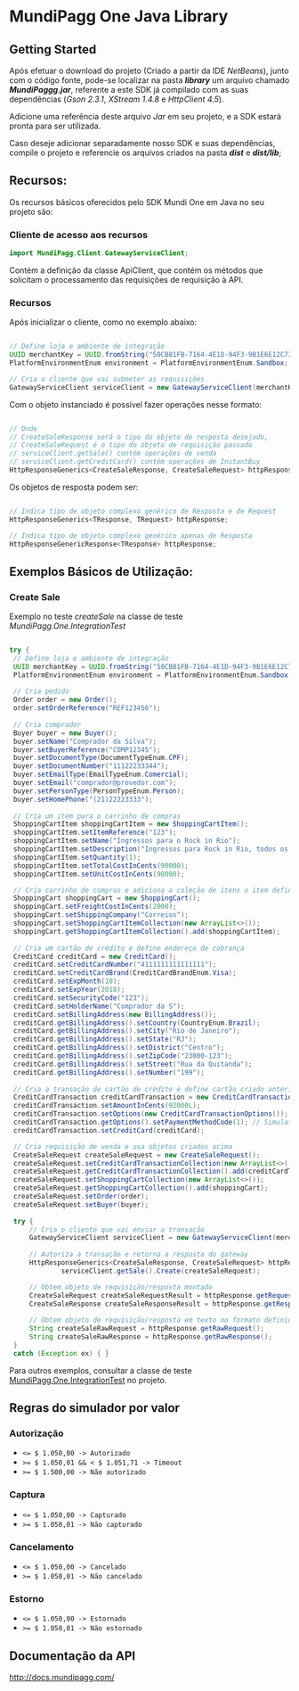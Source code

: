 # MundiPagg One Java Library

## Getting Started

Após efetuar o download do projeto (Criado a partir da IDE *NetBeans*), junto com o código fonte, pode-se localizar na pasta ***library*** um arquivo chamado ***MundiPaggg.jar***, referente a este SDK já compilado com as suas dependências (*Gson 2.3.1*, *XStream 1.4.8* e *HttpClient 4.5*). 

Adicione uma referência deste arquivo *Jar* em seu projeto, e a SDK estará pronta para ser utilizada.

Caso deseje adicionar separadamente nosso SDK e suas dependências, compile o projeto e referencie os arquivos criados na pasta ***dist*** e ***dist/lib***;
 
## Recursos:

Os recursos básicos oferecidos pelo SDK Mundi One em Java no seu projeto são:

### Cliente de acesso aos recursos

```java
import MundiPagg.Client.GatewayServiceClient;
```

Contém a definição da classe ApiClient, que contém os métodos que solicitam o processamento das requisições de requisição à API.

### Recursos

Após inicializar o cliente, como no exemplo abaixo:

```java

// Define loja e ambiente de integração
UUID merchantKey = UUID.fromString("50CB81FB-7164-4E1D-94F3-9B1E6E12C73D"); // Chave da Loja - MerchantKey
PlatformEnvironmentEnum environment = PlatformEnvironmentEnum.Sandbox; // Ambiente de Staging

// Cria o cliente que vai submeter as requisições
GatewayServiceClient serviceClient = new GatewayServiceClient(merchantKey, environment);

```

Com o objeto instanciado é possível fazer operações nesse formato:

```java

// Onde 
// CreateSaleResponse será o tipo do objeto de resposta desejado, 
// CreateSaleRequest é o tipo do objeto de requisição passado
// serviceClient.getSale() contém operações de venda
// serviceClient.getCreditCard() contém operações de InstantBuy
HttpResponseGenerics<CreateSaleResponse, CreateSaleRequest> httpResponse = serviceClient.getSale().Create(createSaleRequest);

```

Os objetos de resposta podem ser:

```java

// Indica tipo de objeto complexo genérico de Resposta e de Request
HttpResponseGenerics<TResponse, TRequest> httpResponse;

// Indica tipo de objeto complexo genérico apenas de Resposta
HttpResponseGenericResponse<TResponse> httpResponse;

```
## Exemplos Básicos de Utilização:

### Create Sale

Exemplo no teste *createSale* na classe de teste *MundiPagg.One.IntegrationTest*

```java

try {
 // Define loja e ambiente de integração
 UUID merchantKey = UUID.fromString("50CB81FB-7164-4E1D-94F3-9B1E6E12C73D"); // Chave da Loja - MerchantKey
 PlatformEnvironmentEnum environment = PlatformEnvironmentEnum.Sandbox; // Ambiente de Staging
 
 // Cria pedido 
 Order order = new Order();
 order.setOrderReference("REF123456");
 
 // Cria comprador
 Buyer buyer = new Buyer();
 buyer.setName("Comprador da Silva");
 buyer.setBuyerReference("COMP12345");
 buyer.setDocumentType(DocumentTypeEnum.CPF);
 buyer.setDocumentNumber("11122233344");
 buyer.setEmailType(EmailTypeEnum.Comercial);
 buyer.setEmail("comprador@provedor.com");
 buyer.setPersonType(PersonTypeEnum.Person);
 buyer.setHomePhone("(21)22223333");
 
 // Cria um item para o carrinho de compras
 ShoppingCartItem shoppingCartItem = new ShoppingCartItem();
 shoppingCartItem.setItemReference("123");
 shoppingCartItem.setName("Ingressos para o Rock in Rio");
 shoppingCartItem.setDescription("Ingressos para Rock in Rio, todos os dias!");
 shoppingCartItem.setQuantity(1);
 shoppingCartItem.setTotalCostInCents(90000);
 shoppingCartItem.setUnitCostInCents(90000);

 // Cria carrinho de compras e adiciona a coleção de itens o item definido acima
 ShoppingCart shoppingCart = new ShoppingCart();       
 shoppingCart.setFreightCostInCents(2000);
 shoppingCart.setShippingCompany("Correios");
 shoppingCart.setShoppingCartItemCollection(new ArrayList<>());
 shoppingCart.getShoppingCartItemCollection().add(shoppingCartItem);
 
 // Cria um cartão de crédito e define endereço de cobrança
 CreditCard creditCard = new CreditCard();
 creditCard.setCreditCardNumber("4111111111111111");
 creditCard.setCreditCardBrand(CreditCardBrandEnum.Visa);
 creditCard.setExpMonth(10);
 creditCard.setExpYear(2018);
 creditCard.setSecurityCode("123");
 creditCard.setHolderName("Comprador da S");
 creditCard.setBillingAddress(new BillingAddress());
 creditCard.getBillingAddress().setCountry(CountryEnum.Brazil);
 creditCard.getBillingAddress().setCity("Rio de Janeiro");
 creditCard.getBillingAddress().setState("RJ");
 creditCard.getBillingAddress().setDistrict("Centro");
 creditCard.getBillingAddress().setZipCode("23000-123");
 creditCard.getBillingAddress().setStreet("Rua da Quitanda");
 creditCard.getBillingAddress().setNumber("199");
 
 // Cria a transação de cartão de crédito e define cartão criado anteriormente
 CreditCardTransaction creditCardTransaction = new CreditCardTransaction();
 creditCardTransaction.setAmountInCents(92000L);
 creditCardTransaction.setOptions(new CreditCardTransactionOptions());
 creditCardTransaction.getOptions().setPaymentMethodCode(1); // Simulator       
 creditCardTransaction.setCreditCard(creditCard);

 // Cria requisição de venda e usa objetos criados acima
 CreateSaleRequest createSaleRequest = new CreateSaleRequest();
 createSaleRequest.setCreditCardTransactionCollection(new ArrayList<>());
 createSaleRequest.getCreditCardTransactionCollection().add(creditCardTransaction);
 createSaleRequest.setShoppingCartCollection(new ArrayList<>());
 createSaleRequest.getShoppingCartCollection().add(shoppingCart);
 createSaleRequest.setOrder(order);
 createSaleRequest.setBuyer(buyer);
 
 try {
     // Cria o cliente que vai enviar a transação
     GatewayServiceClient serviceClient = new GatewayServiceClient(merchantKey, environment, HttpContentTypeEnum.Json);
     
     // Autoriza a transação e retorna a resposta do gateway
     HttpResponseGenerics<CreateSaleResponse, CreateSaleRequest> httpResponse = 
             serviceClient.getSale().Create(createSaleRequest);

     // Obtem objeto de requisição/resposta montado
     CreateSaleRequest createSaleRequestResult = httpResponse.getRequest();
     CreateSaleResponse createSaleResponseResult = httpResponse.getResponse();
     
     // Obtem objeto de requisição/resposta em texto no formato definido no cliente
     String createSaleRawRequest = httpResponse.getRawRequest();
     String createSaleRawResponse = httpResponse.getRawResponse();
 }
 catch (Exception ex) { }
```

Para outros exemplos, consultar a classe de teste [MundiPagg.One.IntegrationTest](../master/test/MundiPagg/One/IntegrationTest.java) no projeto.


## Regras do simulador por valor

### Autorização

* `<= $ 1.050,00 -> Autorizado`
* `>= $ 1.050,01 && < $ 1.051,71 -> Timeout`
* `>= $ 1.500,00 -> Não autorizado`
 
### Captura

* `<= $ 1.050,00 -> Capturado`
* `>= $ 1.050,01 -> Não capturado`
 
### Cancelamento

* `<= $ 1.050,00 -> Cancelado`
* `>= $ 1.050,01 -> Não cancelado`
 
### Estorno
* `<= $ 1.050,00 -> Estornado`
* `>= $ 1.050,01 -> Não estornado`

## Documentação da API

  http://docs.mundipagg.com/
